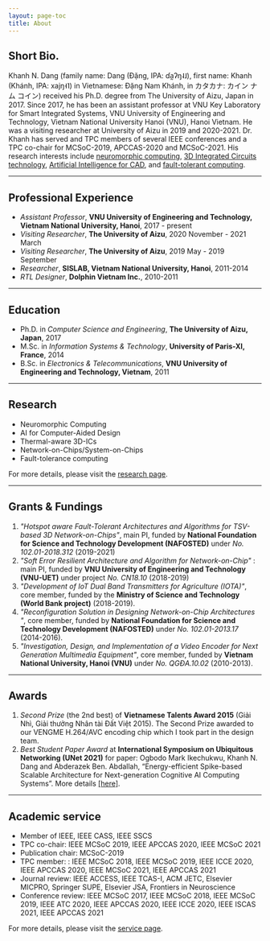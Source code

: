 ```yaml
---
layout: page-toc
title: About 
---
```


<!-- <img src="images/me_SISLAB.jpg" class="avatar" alt="Avatar">

**Khanh N. Dang** <br>
*Assistant Professor*, <br>
[VNU University of Engineering and Technology (VNU-UET)](https://e.uet.vnu.edu.vn/), <br> 
[Vietnam National University, Hanoi (VNU)](https://vnu.edu.vn/eng/) <br> 
Room 2.1, E4, Vietnam National University, Hanoi, <br>
144 Xuan Thuy Rd., Hanoi,  Vietnam  [\[map\]](https://goo.gl/maps/UZQVW4WS47aPM4ue9)<br>
Email: [khanh.n.dang@vnu.edu.vn](mailto:khanh.n.dang@vnu.edu.vn) <br>
Tel.: +84-24-3754 9664 (office) <br>
[ORCID](https://orcid.org/0000-0001-6702-3870) | [Google Scholar](https://scholar.google.com.vn/citations?user=mQbqkUMAAAAJ) | [Researchgate](https://www.researchgate.net/profile/Khanh-Dang-16) | [dblp](https://dblp.uni-trier.de/pid/184/5348.html) | [Publons](https://publons.com/researcher/3564843) | [Linkedin](https://www.linkedin.com/in/dnk0904/) | [Github](https://github.com/khanhdang)

--- -->

## Short Bio.

Khanh N. Dang (family name: Dang (Đặng, IPA: ɗa̰ʔŋ˨˩), first name: Khanh (Khánh, IPA: xajŋ˧˥) in Vietnamese: Đặng Nam Khánh, in カタカナ: カイン ナム コイン) received his Ph.D. degree from The University of Aizu, Japan in 2017.  Since 2017, he has been an assistant professor at VNU Key Laboratory for Smart Integrated Systems, VNU University of Engineering and Technology, Vietnam National University Hanoi (VNU), Hanoi Vietnam. He was a visiting researcher at University of Aizu in 2019 and 2020-2021. Dr. Khanh has served and TPC members of several IEEE conferences and a TPC co-chair for MCSoC-2019, APCCAS-2020 and MCSoC-2021.  His research interests include [neuromorphic computing](./research), [3D Integrated Circuits technology](./research), [Artificial Intelligence  for CAD](./research), and [fault-tolerant computing](./research).



---

## Professional Experience
- *Assistant Professor*, **VNU University of Engineering and Technology, Vietnam National University, Hanoi**, 2017 - present
- *Visiting Researcher*, **The University of Aizu**, 2020 November - 2021 March
- *Visiting Researcher*, **The University of Aizu**, 2019 May - 2019 September
- *Researcher*, **SISLAB, Vietnam National University, Hanoi**, 2011-2014
- *RTL Designer*, **Dolphin Vietnam Inc.**, 2010-2011

---

## Education
- Ph.D. in *Computer Science and Engineering*, **The University of Aizu, Japan**, 2017
- M.Sc. in *Information Systems & Technology*, **University of Paris-XI, France**,  2014
- B.Sc. in *Electronics & Telecommunications*, **VNU University of Engineering and Technology, Vietnam**, 2011

---

## Research

- Neuromorphic Computing
- AI for Computer-Aided Design
- Thermal-aware 3D-ICs
- Network-on-Chips/System-on-Chips
- Fault-tolerance computing

For more details, please visit the [research page](/research).

---

## Grants & Fundings

1. *"Hotspot aware Fault-Tolerant Architectures and Algorithms for TSV-based 3D Network-on-Chips"*, main PI, funded by **National Foundation for Science and Technology Development (NAFOSTED)** under *No. 102.01-2018.312* (2019-2021)
1. *"Soft Error Resilient Architecture and Algorithm for Network-on-Chip"* : main PI, funded by **VNU University of Engineering and Technology (VNU-UET)** under project *No. CN18.10* (2018-2019)
1. *"Development of IoT Dual Band Transmitters for Agriculture (IOTA)"*, core member, funded by the **Ministry of Science and Technology (World Bank project)** (2018-2019).
1. *"Reconfiguration Solution in Designing Network-on-Chip Architectures "*, core member, funded by **National Foundation for Science and Technology Development (NAFOSTED)** under *No. 102.01-2013.17* (2014-2016).
1. *"Investigation, Design, and Implementation of a Video Encoder for Next Generation Multimedia Equipment"*, core member, funded by  **Vietnam National University, Hanoi (VNU)** under *No. QGĐA.10.02* (2010-2013).

---

## Awards

1. *Second Prize* (the 2nd best) of **Vietnamese Talents Award 2015** (Giải Nhì, Giải thưởng Nhân tài Đất Việt 2015). The Second Prize awarded to our VENGME H.264/AVC encoding chip which I took part in the design team.
2. *Best Student Paper Award* at **International Symposium on Ubiquitous Networking (UNet 2021)** for paper:
Ogbodo Mark Ikechukwu, Khanh N. Dang and Abderazek Ben. Abdallah, “Energy-efficient Spike-based Scalable Architecture for Next-generation Cognitive AI Computing Systems”. More details [\[here\]](./2021/05/22/Best_Paper_Award_Unet.html).

---

## Academic service

- Member of IEEE, IEEE CASS, IEEE SSCS
- TPC co-chair: IEEE MCSoC 2019, IEEE APCCAS 2020, IEEE MCSoC 2021
- Publication chair: MCSoC-2019
- TPC member: : IEEE MCSoC 2018, IEEE MCSoC 2019, IEEE ICCE 2020, IEEE APCCAS 2020, IEEE MCSoC 2021, IEEE APCCAS 2021
- Journal review: IEEE ACCESS, IEEE TCAS-I, ACM JETC, Elsevier MICPRO, Springer SUPE, Elsevier JSA, Frontiers in Neuroscience
- Conference review: IEEE MCSoC 2017, IEEE MCSoC 2018, IEEE MCSoC 2019, IEEE ATC 2020, IEEE APCCAS 2020, IEEE ICCE 2020, IEEE ISCAS 2021, IEEE APCCAS 2021

For more details, please visit the [service page](/service).